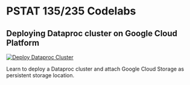 # PSTAT 135/235 Codelabs

## Deploying Dataproc cluster on Google Cloud Platform

[![Deploy Dataproc Cluster](https://img.shields.io/badge/PSTAT%20135%2F235-Open%20Codelab!-C9BF9D)](dataproc/)

Learn to deploy a Dataproc cluster and attach Google Cloud Storage as persistent storage location.
